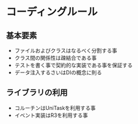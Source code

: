 # コーディングルール

## 基本要素
- ファイルおよびクラスはなるべく分割する事
- クラス間の関係性は疎結合である事
- テストを書く事で契約的な実装である事を保証する
- データ注入するさいはDIの概念に則る

## ライブラリの利用
- コルーチンはUniTaskを利用する事
- イベント実装はR3を利用する事
